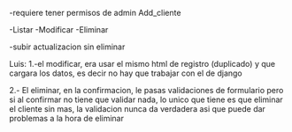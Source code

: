 -requiere tener permisos de admin Add_cliente

-Listar
-Modificar
-Eliminar

-subir actualizacion sin eliminar

Luis: 1.-el modificar, era usar el mismo html de registro (duplicado) y que cargara los datos, es decir no hay que trabajar con el de django

2.- El eliminar, en la confirmacion, le pasas validaciones de formulario pero si al confirmar no tiene que validar nada, lo unico que tiene es que eliminar el cliente sin mas, la validacion nunca da verdadera asi que puede dar problemas a la hora de eliminar

